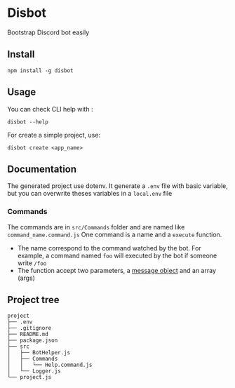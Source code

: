 # Disbot

Bootstrap Discord bot easily

## Install
```
npm install -g disbot
```

## Usage
You can check CLI help with :
```
disbot --help
```

For create a simple project, use:
```
disbot create <app_name>
```

## Documentation
The generated project use dotenv. It generate a `.env` file with basic variable, but you can overwrite theses variables in a `local.env` file

### Commands
The commands are in `src/Commands` folder and are named like `command_name.command.js`
One command is a name and a `execute` function. 
- The name correspond to the command watched by the bot. For example, a command named `foo` will executed by the bot if someone write `/foo` 
- The function accept two parameters, a [message object](https://discord.js.org/#/docs/main/stable/class/Message) and an array (args)

## Project tree
```
project
├── .env
├── .gitignore
├── README.md
├── package.json
├── src
│   ├── BotHelper.js
│   ├── Commands
│   │   └── Help.command.js
│   └── Logger.js
└── project.js
```
